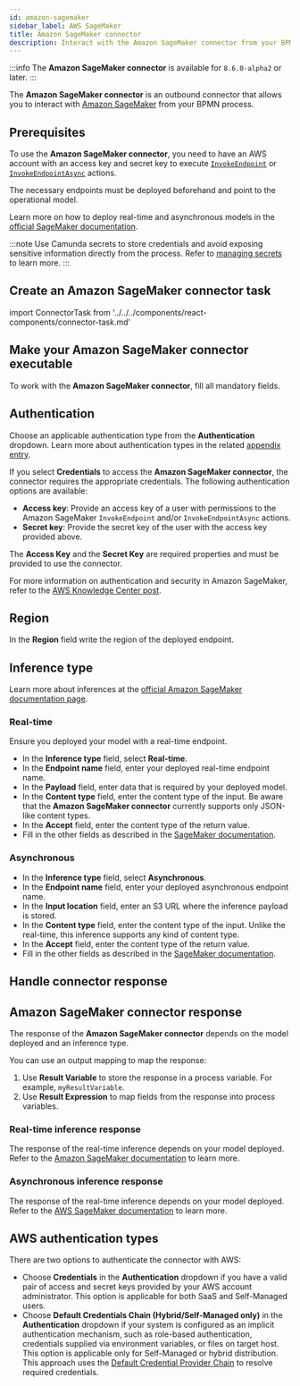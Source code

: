```yaml
---
id: amazon-sagemaker
sidebar_label: AWS SageMaker
title: Amazon SageMaker connector
description: Interact with the Amazon SageMaker connector from your BPMN process.
---
```


:::info
The **Amazon SageMaker connector** is available for `8.6.0-alpha2` or later.
:::

The **Amazon SageMaker connector** is an outbound connector that allows you to interact with
[Amazon SageMaker](https://aws.amazon.com/sagemaker/) from your BPMN process.

## Prerequisites

To use the **Amazon SageMaker connector**, you need to have an AWS account with an access key and secret key to
execute [`InvokeEndpoint`](https://docs.aws.amazon.com/sagemaker/latest/APIReference/API_runtime_InvokeEndpoint.html) or
[`InvokeEndpointAsync`](https://docs.aws.amazon.com/sagemaker/latest/APIReference/API_runtime_InvokeEndpointAsync.html) actions.

The necessary endpoints must be deployed beforehand and point to the operational model.

Learn more on how to deploy real-time and asynchronous models in the [official SageMaker documentation](https://docs.aws.amazon.com/sagemaker/latest/dg/how-it-works-deployment.html).

:::note
Use Camunda secrets to store credentials and avoid exposing sensitive information directly from the process. Refer to [managing secrets](/components/console/manage-clusters/manage-secrets.md) to learn more.
:::

## Create an Amazon SageMaker connector task

import ConnectorTask from '../../../components/react-components/connector-task.md'

<ConnectorTask/>

## Make your Amazon SageMaker connector executable

To work with the **Amazon SageMaker connector**, fill all mandatory fields.

## Authentication

Choose an applicable authentication type from the **Authentication** dropdown. Learn more about authentication types in the related [appendix entry](#aws-authentication-types).

If you select **Credentials** to access the **Amazon SageMaker connector**, the connector requires the appropriate credentials. The following authentication options are available:

- **Access key**: Provide an access key of a user with permissions to the Amazon SageMaker `InvokeEndpoint` and/or `InvokeEndpointAsync` actions.
- **Secret key**: Provide the secret key of the user with the access key provided above.

The **Access Key** and the **Secret Key** are required properties and must be provided to use the connector.

For more information on authentication and security in Amazon SageMaker, refer to the [AWS Knowledge Center post](https://repost.aws/knowledge-center/sagemaker-minimum-permissions).

## Region

In the **Region** field write the region of the deployed endpoint.

## Inference type

Learn more about inferences at the [official Amazon SageMaker documentation page](https://docs.aws.amazon.com/sagemaker/latest/dg/deploy-model.html).

### Real-time

Ensure you deployed your model with a real-time endpoint.

- In the **Inference type** field, select **Real-time**.
- In the **Endpoint name** field, enter your deployed real-time endpoint name.
- In the **Payload** field, enter data that is required by your deployed model.
- In the **Content type** field, enter the content type of the input. Be aware that the **Amazon SageMaker connector** currently supports only JSON-like content types.
- In the **Accept** field, enter the content type of the return value.
- Fill in the other fields as described in the [SageMaker documentation](https://docs.aws.amazon.com/sagemaker/latest/APIReference/API_runtime_InvokeEndpoint.html).

### Asynchronous

- In the **Inference type** field, select **Asynchronous**.
- In the **Endpoint name** field, enter your deployed asynchronous endpoint name.
- In the **Input location** field, enter an S3 URL where the inference payload is stored.
- In the **Content type** field, enter the content type of the input. Unlike the real-time, this inference supports any kind of content type.
- In the **Accept** field, enter the content type of the return value.
- Fill in the other fields as described in the [SageMaker documentation](https://docs.aws.amazon.com/sagemaker/latest/APIReference/API_runtime_InvokeEndpointAsync.html).

## Handle connector response

## Amazon SageMaker connector response

The response of the **Amazon SageMaker connector** depends on the model deployed and an inference type.

You can use an output mapping to map the response:

1. Use **Result Variable** to store the response in a process variable. For example, `myResultVariable`.
2. Use **Result Expression** to map fields from the response into process variables.

### Real-time inference response

The response of the real-time inference depends on your model deployed.
Refer to the [Amazon SageMaker documentation](https://docs.aws.amazon.com/sagemaker/latest/APIReference/API_runtime_InvokeEndpoint.html#API_runtime_InvokeEndpoint_ResponseElements)
to learn more.

### Asynchronous inference response

The response of the real-time inference depends on your model deployed.
Refer to the [AWS SageMaker documentation](https://docs.aws.amazon.com/sagemaker/latest/APIReference/API_runtime_InvokeEndpointAsync.html#API_runtime_InvokeEndpointAsync_ResponseElements)
to learn more.

## AWS authentication types

There are two options to authenticate the connector with AWS:

- Choose **Credentials** in the **Authentication** dropdown if you have a valid pair of access and secret keys provided by your AWS account administrator. This option is applicable for both SaaS and Self-Managed users.
- Choose **Default Credentials Chain (Hybrid/Self-Managed only)** in the **Authentication** dropdown if your system is configured as an implicit authentication mechanism, such as role-based authentication, credentials supplied via environment variables, or files on target host. This option is applicable only for Self-Managed or hybrid distribution. This approach uses the [Default Credential Provider Chain](https://docs.aws.amazon.com/sdk-for-java/v1/developer-guide/credentials.html) to resolve required credentials.
